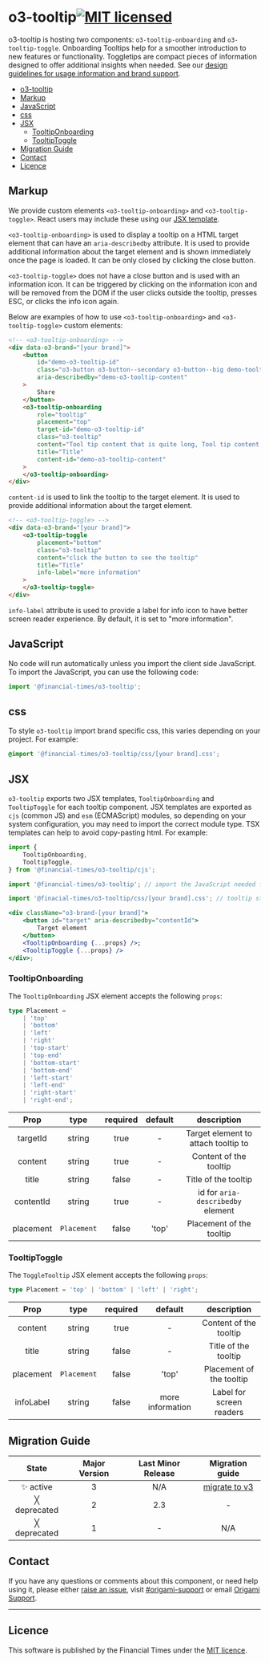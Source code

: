 # o3-tooltip[![MIT licensed](https://img.shields.io/badge/license-MIT-blue.svg)](#licence)

o3-tooltip is hosting two components: `o3-tooltip-onboarding` and `o3-tooltip-toggle`. Onboarding Tooltips help for a smoother introduction to new features or functionality. Toggletips are compact pieces of information designed to offer additional insights when needed. See our [design guidelines for usage information and brand support](https://origami-for-everyone.ft.com).

- [o3-tooltip](#o3-tooltip)
- [Markup](#markup)
- [JavaScript](#javascript)
- [css](#css)
- [JSX](#jsx)
  - [TooltipOnboarding](#tooltiponboarding)
  - [TooltipToggle](#tooltiptoggle)
- [Migration Guide](#migration-guide)
- [Contact](#contact)
- [Licence](#licence)

## Markup

We provide custom elements `<o3-tooltip-onboarding>` and `<o3-tooltip-toggle>`. React users may include these using our [JSX template](#jsx).

`<o3-tooltip-onboarding>` is used to display a tooltip on a HTML target element that can have an `aria-describedby` attribute. It is used to provide additional information about the target element and is shown immediately once the page is loaded. It can be only closed by clicking the close button.

`<o3-tooltip-toggle>` does not have a close button and is used with an information icon. It can be triggered by clicking on the information icon and will be removed from the DOM if the user clicks outside the tooltip, presses ESC, or clicks the info icon again.

Below are examples of how to use `<o3-tooltip-onboarding>` and `<o3-tooltip-toggle>` custom elements:

```html
<!-- <o3-tooltip-onboarding> -->
<div data-o3-brand="[your brand]">
	<button
		id="demo-o3-tooltip-id"
		class="o3-button o3-button--secondary o3-button--big demo-tooltip-target"
		aria-describedby="demo-o3-tooltip-content"
	>
		Share
	</button>
	<o3-tooltip-onboarding
		role="tooltip"
		placement="top"
		target-id="demo-o3-tooltip-id"
		class="o3-tooltip"
		content="Tool tip content that is quite long, Tool tip content that is quite long, Tool tip content that is quite long"
		title="Title"
		content-id="demo-o3-tooltip-content"
	>
	</o3-tooltip-onboarding>
</div>
```

`content-id` is used to link the tooltip to the target element. It is used to provide additional information about the target element.

```html
<!-- <o3-tooltip-toggle> -->
<div data-o3-brand="[your brand]">
	<o3-tooltip-toggle
		placement="bottom"
		class="o3-tooltip"
		content="click the button to see the tooltip"
		title="Title"
		info-label="more information"
	>
	</o3-tooltip-toggle>
</div>
```

`info-label` attribute is used to provide a label for info icon to have better screen reader experience. By default, it is set to "more information".

## JavaScript

No code will run automatically unless you import the client side JavaScript. To import the JavaScript, you can use the following code:

```javascript
import '@financial-times/o3-tooltip';
```

## css

To style `o3-tooltip` import brand specific css, this varies depending on your project. For example:

```scss
@import '@financial-times/o3-tooltip/css/[your brand].css';
```

## JSX

`o3-tooltip` exports two JSX templates, `TooltipOnboarding` and `TooltipToggle` for each tooltip component. JSX templates are exported as `cjs` (common JS) and `esm` (ECMAScript) modules, so depending on your system configuration, you may need to import the correct module type. TSX templates can help to avoid copy-pasting html. For example:

```jsx
import {
	TooltipOnboarding,
	TooltipToggle,
} from '@financial-times/o3-tooltip/cjs';

import '@financial-times/o3-tooltip'; // import the JavaScript needed for custom elements on client side

import '@finacial-times/o3-tooltip/css/[your brand].css'; // tooltip styling

<div className="o3-brand-[your brand]">
	<button id="target" aria-describedby="contentId">
		Target element
	</button>
	<TooltipOnboarding {...props} />;
	<TooltipToggle {...props} />
</div>;
```

### TooltipOnboarding

The `TooltipOnboarding` JSX element accepts the following `props`:

```ts
type Placement =
	| 'top'
	| 'bottom'
	| 'left'
	| 'right'
	| 'top-start'
	| 'top-end'
	| 'bottom-start'
	| 'bottom-end'
	| 'left-start'
	| 'left-end'
	| 'right-start'
	| 'right-end';
```

|   Prop    |    type     | required | default |             description             |
| :-------: | :---------: | :------: | :-----: | :---------------------------------: |
| targetId  |   string    |   true   |    -    | Target element to attach tooltip to |
|  content  |   string    |   true   |    -    |       Content of the tooltip        |
|   title   |   string    |  false   |    -    |        Title of the tooltip         |
| contentId |   string    |   true   |    -    |  id for `aria-describedby` element  |
| placement | `Placement` |  false   |  'top'  |      Placement of the tooltip       |

### TooltipToggle

The `ToggleTooltip` JSX element accepts the following `props`:

```ts
type Placement = 'top' | 'bottom' | 'left' | 'right';
```

|   Prop    |    type     | required |     default      |       description        |
| :-------: | :---------: | :------: | :--------------: | :----------------------: |
|  content  |   string    |   true   |        -         |  Content of the tooltip  |
|   title   |   string    |  false   |        -         |   Title of the tooltip   |
| placement | `Placement` |  false   |      'top'       | Placement of the tooltip |
| infoLabel |   string    |  false   | more information | Label for screen readers |

## Migration Guide

|    State     | Major Version | Last Minor Release |                    Migration guide                    |
| :----------: | :-----------: | :----------------: | :---------------------------------------------------: |
|  ✨ active   |       3       |        N/A         | [migrate to v3](MIGRATION.md#migrating-from-v2-to-v3) |
| ╳ deprecated |       2       |        2.3         |                           -                           |
| ╳ deprecated |       1       |         -          |                          N/A                          |

## Contact

If you have any questions or comments about this component, or need help using it, please either [raise an issue](https://github.com/Financial-Times/o3-tooltip/issues), visit [#origami-support](https://financialtimes.slack.com/messages/origami-support/) or email [Origami Support](mailto:origami-support@ft.com).

---

## Licence

This software is published by the Financial Times under the [MIT licence](http://opensource.org/licenses/MIT).
